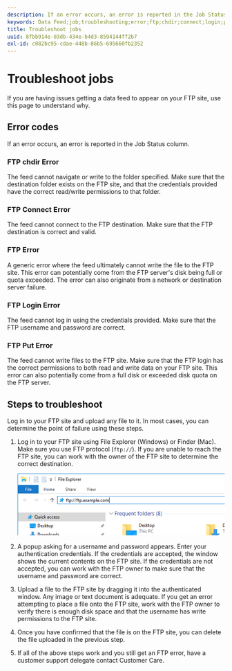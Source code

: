 ```yaml
---
description: If an error occurs, an error is reported in the Job Status column.
keywords: Data Feed;job;troubleshooting;error;ftp;chdir;connect;login;put
title: Troubleshoot jobs
uuid: 8fbb914e-03db-434e-b4d3-8594144ff2b7
exl-id: c082bc95-cdae-448b-86b5-695660fb2352
---
```

# Troubleshoot jobs

If you are having issues getting a data feed to appear on your FTP site, use this page to understand why.

## Error codes

If an error occurs, an error is reported in the Job Status column.

### FTP chdir Error

The feed cannot navigate or write to the folder specified. Make sure that the destination folder exists on the FTP site, and that the credentials provided have the correct read/write permissions to that folder.

### FTP Connect Error

The feed cannot connect to the FTP destination. Make sure that the FTP destination is correct and valid.

### FTP Error

A generic error where the feed ultimately cannot write the file to the FTP site. This error can potentially come from the FTP server's disk being full or quota exceeded. The error can also originate from a network or destination server failure.

### FTP Login Error

The feed cannot log in using the credentials provided. Make sure that the FTP username and password are correct.

### FTP Put Error

The feed cannot write files to the FTP site. Make sure that the FTP login has the correct permissions to both read and write data on your FTP site. This error can also potentially come from a full disk or exceeded disk quota on the FTP server.

## Steps to troubleshoot

Log in to your FTP site and upload any file to it. In most cases, you can determine the point of failure using these steps.

1. Log in to your FTP site using File Explorer (Windows) or Finder (Mac). Make sure you use FTP protocol (`ftp://`). If you are unable to reach the FTP site, you can work with the owner of the FTP site to determine the correct destination.
  
   ![File Explorer](assets/file_explorer.png)

2. A popup asking for a username and password appears. Enter your authentication credentials. If the credentials are accepted, the window shows the current contents on the FTP site. If the credentials are not accepted, you can work with the FTP owner to make sure that the username and password are correct.
3. Upload a file to the FTP site by dragging it into the authenticated window. Any image or text document is adequate. If you get an error attempting to place a file onto the FTP site, work with the FTP owner to verify there is enough disk space and that the username has write permissions to the FTP site.
4. Once you have confirmed that the file is on the FTP site, you can delete the file uploaded in the previous step.
5. If all of the above steps work and you still get an FTP error, have a customer support delegate contact Customer Care.

